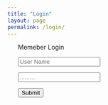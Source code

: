 ```yaml
---
title: "Login"
layout: page
permalink: /login/
---
```


<html>
<head>
  <title>Login</title>
  <link rel="stylesheet" type="text/css" href="main.css">
</head>
<body>
<div class="form-container">
  <div class="user-img"></div>
  <ul class="list">
    <p>Memeber Login</p>
    <p><input type="text" name="username" placeholder="User Name"></p>
    <p><input type="password" name="Password" placeholder=".........."></p>
    <p><input type="button" name="Submit" value="Submit"></p>
    
  </ul>
  
  
</div>
</body>
</html>
